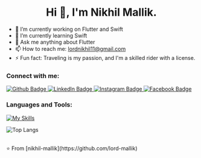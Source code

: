  <h1 align="center">Hi 👋, I'm Nikhil Mallik.</h1>

- 🔭 I’m currently working on Flutter and Swift
- 🌱 I’m currently learning Swift
- 💬 Ask me anything about Flutter 
- 📫 How to reach me: lordnikhil11@gmail.com
- ⚡ Fun fact: Traveling is my passion, and I'm a skilled rider with a license.
  
### Connect with me:
<div id="badges">
  <a href="https://github.com/lord-mallik">
    <img src="https://img.shields.io/badge/Github-white?style=for-the-badge&logo=Github&logoColor=black" alt="Github Badge"/>
  </a>
     <a href="https://linkedin.com/in/nikhil-mallik-24265a193">
    <img src="https://img.shields.io/badge/LINKEDIN-blue?style=for-the-badge&logo=linkedin&logoColor=white" alt="LinkedIn Badge"/>
  </a>
   <a href="https://instagram.com/mallik_jii">
    <img src="https://img.shields.io/badge/Instagram-purple?style=for-the-badge&logo=instagram&logoColor=white" alt="Instagram Badge"/>
  </a>
   <a href="https://facebook.com/nikhil.mallik.98">
    <img src="https://img.shields.io/badge/Facebook-blue?style=for-the-badge&logo=facebook&logoColor=white" alt="Facebook Badge"/>
  </a>

</div>

### Languages and Tools:
[![My Skills](https://skillicons.dev/icons?i=flutter,dart,swift,firebase,github,git,postman,figma&perline=5)](https://skillicons.dev)


![Top Langs](https://github-readme-stats.vercel.app/api/top-langs/?username=lord-mallik&theme=dark)


<br>
⭐️ From [nikhil-mallik](https://github.com/lord-mallik)
